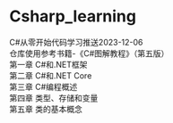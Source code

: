 # Csharp_learning  
C#从零开始代码学习推送2023-12-06  
仓库使用参考书籍-《C#图解教程》（第五版）  
第一章 C#和.NET框架  
第二章 C#和.NET Core  
第三章 C#编程概述  
第四章 类型、存储和变量  
第五章 类的基本概念  
